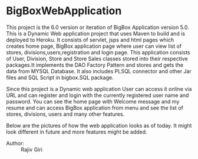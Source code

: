 # BigBoxWebApplication
<p> This project is the 6.0 version or iteration of BigBox Application version 5.0. This is a Dynamic Web application project that uses Maven to build and is deployed to Heroku.
It consists of servlet, jsps and html pages which creates home page, BigBox application page where user can view list of stores, divisions,users,registration and login page.
  This application consists of User, Division, Store and Store Sales classes stored into their respective packages.It implements the DAO Factory Pattern and stores and gets the data from MYSQL Database. It also includes PLSQL connector and other Jar files and 
 SQL Script in bigbox.SQL package.</p>
<p>Since this project is a Dynamic web application User can access it online via URL and can register and login with the currently registered user name and password. You can see the home page with Welcome message and my resume and can access BigBox application from 
   menu and see the list of stores, divisions, users and many other features.</p>
   <p>Below are the pictures of how the web application looks as of today. It might look different in future and more features might be added.</p>
 
<dt><span class="simpleTagLabel">Author:</span></dt>
<dd>Rajiv Giri</dd>
